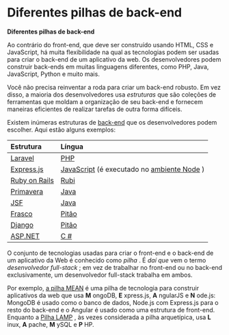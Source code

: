 # Diferentes pilhas de back-end

**Diferentes pilhas de back-end**

Ao contrário do front-end, que deve ser construído usando HTML, CSS e JavaScript, há muita flexibilidade na qual as tecnologias podem ser usadas para criar o back-end de um aplicativo da web. Os desenvolvedores podem construir back-ends em muitas linguagens diferentes, como PHP, Java, JavaScript, Python e muito mais.

Você não precisa reinventar a roda para criar um back-end robusto. Em vez disso, a maioria dos desenvolvedores usa _estruturas_ que são coleções de ferramentas que moldam a organização de seu back-end e fornecem maneiras eficientes de realizar tarefas de outra forma difíceis.

Existem inúmeras estruturas de [back-end](https://developer.mozilla.org/en-US/docs/Learn/Server-side/First_steps/Web_frameworks#A_few_good_web_frameworks) que os desenvolvedores podem escolher. Aqui estão alguns exemplos:

| **Estrutura** | **Língua** |
| :--- | :--- |
| [Laravel](https://laravel.com/) | [PHP](http://www.php.net/) |
| [Express.js](https://expressjs.com/) | [JavaScript](https://developer.mozilla.org/en-US/docs/Web/JavaScript) \(é executado no [ambiente Node](https://nodejs.org/en/) \) |
| [Ruby on Rails](https://rubyonrails.org/) | [Rubi](https://www.ruby-lang.org/en/) |
| [Primavera](https://spring.io/) | [Java](https://www.oracle.com/java/) |
| [JSF](https://www.oracle.com/technetwork/java/javaee/javaserverfaces-139869.html) | [Java](https://www.oracle.com/java/) |
| [Frasco](http://flask.pocoo.org/) | [Pitão](https://www.python.org/) |
| [Django](https://www.djangoproject.com/) | [Pitão](https://www.python.org/) |
| [ASP.NET](https://dotnet.microsoft.com/learn/aspnet/what-is-aspnet) | [C \#](https://dotnet.microsoft.com/learn/csharp) |

O conjunto de tecnologias usadas para criar o front-end e o back-end de um aplicativo da Web é conhecido como _pilha_ . É _daí que_ vem o termo _desenvolvedor full-stack_ ; em vez de trabalhar no front-end ou no back-end exclusivamente, um desenvolvedor full-stack trabalha em ambos.

Por exemplo, [a pilha MEAN](https://en.wikipedia.org/wiki/MEAN_%28software_bundle%29) é uma pilha de tecnologia para construir aplicativos da web que usa **M** ongoDB, **E** xpress.js, **A** ngularJS e **N** ode.js: MongoDB é usado como o banco de dados, Node.js com Express.js para o resto do back-end e o Angular é usado como uma estrutura de front-end. Enquanto a [Pilha LAMP](https://en.wikipedia.org/wiki/LAMP_%28software_bundle%29) , às vezes considerada a pilha arquetípica, usa **L** inux, **A** pache, **M** ySQL e **P** HP.

